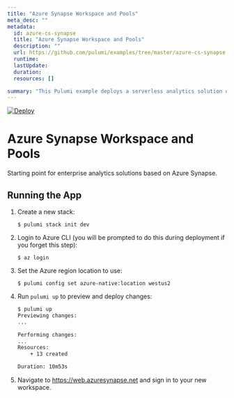 ```yaml
---
title: "Azure Synapse Workspace and Pools"
meta_desc: ""
metadata:
  id: azure-cs-synapse
  title: "Azure Synapse Workspace and Pools"
  description: ""
  url: https://github.com/pulumi/examples/tree/master/azure-cs-synapse
  runtime: 
  lastUpdate: 
  duration: 
  resources: []

summary: "This Pulumi example deploys a serverless analytics solution on Microsoft Azure using TypeScript. It creates an Azure Synapse Analytics data warehouse and a Spark pool, as well as several related resources such as a network, storage accounts, and an Azure SQL server. The example also creates Azure Data Factory pipelines to move data between the data warehouse and the Spark pool. The end result is a serverless analytics platform that can handle data ingestion and analytics."
---
```


[![Deploy](https://get.pulumi.com/new/button.svg)](https://app.pulumi.com/new?template=https://github.com/pulumi/examples/blob/master/azure-cs-synapse/README.md)

# Azure Synapse Workspace and Pools

Starting point for enterprise analytics solutions based on Azure Synapse.

## Running the App

1.  Create a new stack:

    ```
    $ pulumi stack init dev
    ```

1.  Login to Azure CLI (you will be prompted to do this during deployment if you forget this step):

    ```
    $ az login
    ```
    
1. Set the Azure region location to use:
    
    ```
    $ pulumi config set azure-native:location westus2
    ```

1. Run `pulumi up` to preview and deploy changes:

    ```bash
    $ pulumi up
    Previewing changes:
    ...

    Performing changes:
    ...
    Resources:
        + 13 created

    Duration: 10m53s
    ```

1. Navigate to https://web.azuresynapse.net and sign in to your new workspace.

